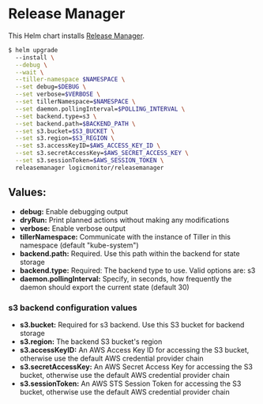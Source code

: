 # Release Manager

This Helm chart installs [Release Manager](https://github.com/logicmonitor/k8s-release-manager).

```bash
$ helm upgrade
  --install \
  --debug \
  --wait \
  --tiller-namespace $NAMESPACE \
  --set debug=$DEBUG \
  --set verbose=$VERBOSE \
  --set tillerNamespace=$NAMESPACE \
  --set daemon.pollingInterval=$POLLING_INTERVAL \
  --set backend.type=s3 \
  --set backend.path=$BACKEND_PATH \
  --set s3.bucket=$S3_BUCKET \
  --set s3.region=$S3_REGION \
  --set s3.accessKeyID=$AWS_ACCESS_KEY_ID \
  --set s3.secretAccessKey=$AWS_SECRET_ACCESS_KEY \
  --set s3.sessionToken=$AWS_SESSION_TOKEN \
  releasemanager logicmonitor/releasemanager
```

## Values:
-   **debug:** Enable debugging output
-   **dryRun:** Print planned actions without making any modifications
-   **verbose:** Enable verbose output
-   **tillerNamespace:** Communicate with the instance of Tiller in this namespace (default "kube-system")
-   **backend.path:** Required. Use this path within the backend for state storage
-   **backend.type:** Required: The backend type to use. Valid options are: s3
-   **daemon.pollingInterval:** Specify, in seconds, how frequently the daemon should export the current state (default 30)

### s3 backend configuration values
-   **s3.bucket:** Required for s3 backend. Use this S3 bucket for backend storage
-   **s3.region:** The backend S3 bucket's region
-   **s3.accessKeyID:** An AWS Access Key ID for accessing the S3 bucket, otherwise use the default AWS credential provider chain
-   **s3.secretAccessKey:** An AWS Secret Access Key for accessing the S3 bucket, otherwise use the default AWS credential provider chain
-   **s3.sessionToken:** An AWS STS Session Token  for accessing the S3 bucket, otherwise use the default AWS credential provider chain
